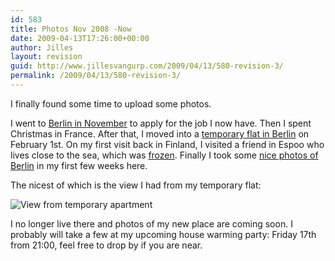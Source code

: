 ```yaml
---
id: 583
title: Photos Nov 2008 -Now
date: 2009-04-13T17:26:00+00:00
author: Jilles
layout: revision
guid: http://www.jillesvangurp.com/2009/04/13/580-revision-3/
permalink: /2009/04/13/580-revision-3/
---
```

I finally found some time to upload some photos.

I went to <a href="http://photos.jillesvangurp.com/Album/2008/11%20Berlin/index.html">Berlin in November</a> to apply for the job I now have. Then I spent Christmas in France. After that, I moved into a <a href="http://photos.jillesvangurp.com/Album/2009/01%20Habersaathstrasse%2024/index.html">temporary flat in Berlin</a> on February 1st. On my first visit back in Finland, I visited a friend in Espoo who lives close to the sea, which was <a href="http://photos.jillesvangurp.com/Album/2009/02%20Espoo/index.html">frozen</a>. Finally I took some <a href="http://photos.jillesvangurp.com/Album/2009/03%20Berlin%20Winter/index.html">nice photos of Berlin</a> in my first few weeks here.

The nicest of which is the view I had from my temporary flat:

<img src="http://photos.jillesvangurp.com/Album/2009/03%20Berlin%20Winter/slides/IMG_4593.jpg" alt="View from temporary apartment" />

I no longer live there and photos of my new place are coming soon. I probably will take a few at my upcoming house warming party: Friday 17th from 21:00, feel free to drop by if you are near.